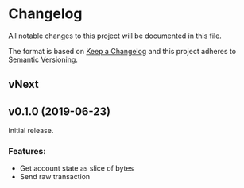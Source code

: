 Changelog
=========

All notable changes to this project will be documented in this file.

The format is based on [Keep a Changelog](http://keepachangelog.com/en/1.0.0/) and this project adheres to [Semantic Versioning](http://semver.org/spec/v2.0.0.html).

vNext
-----

v0.1.0 (2019-06-23)
---------------------

Initial release.

### Features:

- Get account state as slice of bytes
- Send raw transaction
